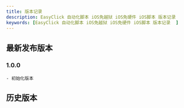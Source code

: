 ```yaml
---
title: 版本记录
description: EasyClick 自动化脚本 iOS免越狱 iOS免硬件 iOS脚本 版本记录
keywords: [EasyClick 自动化脚本 iOS免越狱 iOS免硬件 iOS脚本 版本记录  ]
---
```


## 最新发布版本

### 1.0.0

```text
- 初始化版本
```


## 历史版本



